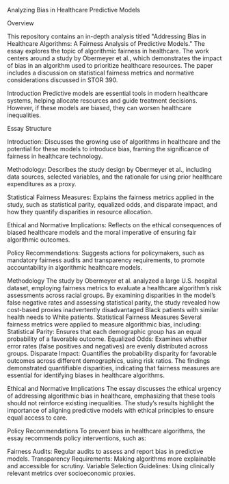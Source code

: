 Analyzing Bias in Healthcare Predictive Models

Overview

This repository contains an in-depth analysis titled "Addressing Bias in Healthcare Algorithms: A Fairness Analysis of Predictive Models." The essay explores the topic of 
algorithmic fairness in healthcare. The work centers around a study by Obermeyer et al., which demonstrates the impact of bias in an algorithm used to prioritize healthcare resources. 
The paper includes a discussion on statistical fairness metrics and normative considerations discussed in STOR 390.

Introduction
Predictive models are essential tools in modern healthcare systems, helping allocate resources and guide treatment decisions. However, if these models are biased, they can 
worsen healthcare inequalities. 

Essay Structure

Introduction: Discusses the growing use of algorithms in healthcare and the potential for these models to introduce bias, framing the significance of fairness in healthcare technology.

Methodology: Describes the study design by Obermeyer et al., including data sources, selected variables, and the rationale for using prior healthcare expenditures as a proxy.

Statistical Fairness Measures: Explains the fairness metrics applied in the study, such as statistical parity, equalized odds, and disparate impact, and how they quantify disparities in 
resource allocation.

Ethical and Normative Implications: Reflects on the ethical consequences of biased healthcare models and the moral imperative of ensuring fair algorithmic outcomes.

Policy Recommendations: Suggests actions for policymakers, such as mandatory fairness audits and transparency requirements, to promote accountability in algorithmic healthcare models.

Methodology
The study by Obermeyer et al. analyzed a large U.S. hospital dataset, employing fairness metrics to evaluate a healthcare algorithm’s risk assessments across racial groups. By examining 
disparities in the model’s false negative rates and assessing statistical parity, the study revealed how cost-based proxies inadvertently disadvantaged Black patients with similar health 
needs to White patients.
Statistical Fairness Measures
Several fairness metrics were applied to measure algorithmic bias, including:
Statistical Parity: Ensures that each demographic group has an equal probability of a favorable outcome.
Equalized Odds: Examines whether error rates (false positives and negatives) are evenly distributed across groups.
Disparate Impact: Quantifies the probability disparity for favorable outcomes across different demographics, using risk ratios.
The findings demonstrated quantifiable disparities, indicating that fairness measures are essential for identifying biases in healthcare algorithms.

Ethical and Normative Implications
The essay discusses the ethical urgency of addressing algorithmic bias in healthcare, emphasizing that these tools should not reinforce existing inequalities. The study’s results 
highlight the importance of aligning predictive models with ethical principles to ensure equal access to care.

Policy Recommendations
To prevent bias in healthcare algorithms, the essay recommends policy interventions, such as:

Fairness Audits: Regular audits to assess and report bias in predictive models.
Transparency Requirements: Making algorithms more explainable and accessible for scrutiny.
Variable Selection Guidelines: Using clinically relevant metrics over socioeconomic proxies.
